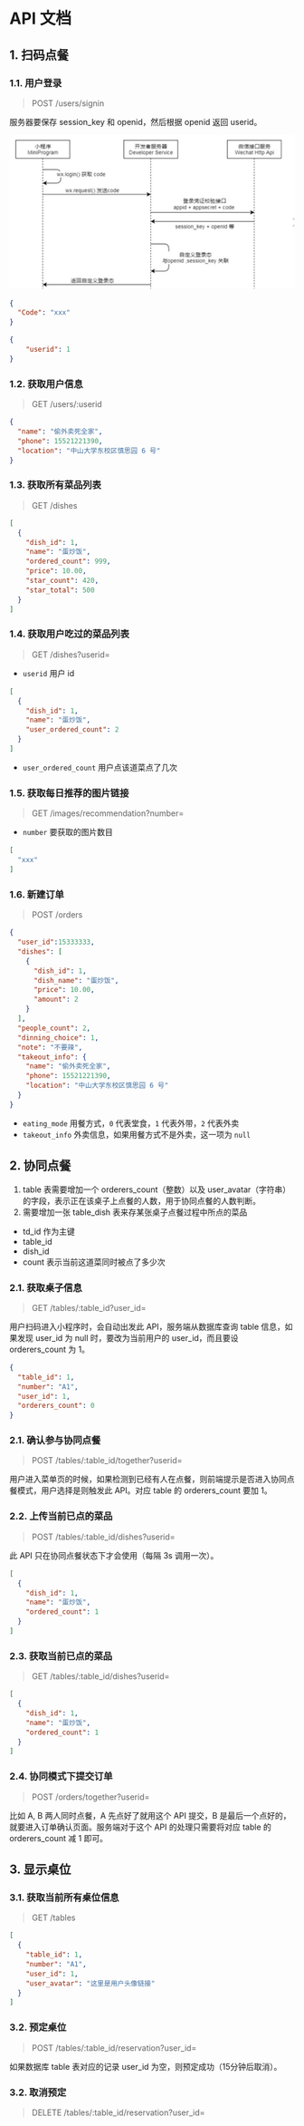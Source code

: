 # API 文档

## 1. 扫码点餐

### 1.1. 用户登录

> POST /users/signin

服务器要保存 session_key 和 openid，然后根据 openid 返回 userid。

![](assets/images/wx_login.png)

```JSON
{
  "Code": "xxx"
}
```

```JSON
{
	"userid": 1
}
```

### 1.2. 获取用户信息

> GET /users/:userid

```JSON
{
  "name": "偷外卖死全家",
  "phone": 15521221390,
  "location": "中山大学东校区慎思园 6 号"
}
```

### 1.3. 获取所有菜品列表

> GET /dishes

```JSON
[
  {
    "dish_id": 1,
    "name": "蛋炒饭",
    "ordered_count": 999,
    "price": 10.00,
    "star_count": 420,
    "star_total": 500
  }
]
```

### 1.4. 获取用户吃过的菜品列表

> GET /dishes?userid=

+ `userid` 用户 id

```JSON
[
  {
    "dish_id": 1,
    "name": "蛋炒饭",
    "user_ordered_count": 2
  }
]
```

+ `user_ordered_count` 用户点该道菜点了几次

### 1.5. 获取每日推荐的图片链接

> GET /images/recommendation?number=

+ `number` 要获取的图片数目

```JSON
[
  "xxx"
]
```

### 1.6. 新建订单

> POST /orders

```JSON
{
  "user_id":15333333,
  "dishes": [
    {
      "dish_id": 1,
      "dish_name": "蛋炒饭",
      "price": 10.00,
      "amount": 2
    }
  ],
  "people_count": 2,
  "dinning_choice": 1,
  "note": "不要辣",
  "takeout_info": {
    "name": "偷外卖死全家",
    "phone": 15521221390,
    "location": "中山大学东校区慎思园 6 号"
  }
}
```

+ `eating_mode` 用餐方式，`0` 代表堂食，`1` 代表外带，`2` 代表外卖
+ `takeout_info` 外卖信息，如果用餐方式不是外卖，这一项为 `null`

## 2. 协同点餐

1. table 表需要增加一个 orderers_count（整数）以及 user_avatar（字符串）的字段，表示正在该桌子上点餐的人数，用于协同点餐的人数判断。
2. 需要增加一张 table_dish 表来存某张桌子点餐过程中所点的菜品
  + td_id 作为主键
  + table_id
  + dish_id
  + count  表示当前这道菜同时被点了多少次

### 2.1. 获取桌子信息

> GET /tables/:table_id?user_id=

用户扫码进入小程序时，会自动出发此 API，服务端从数据库查询 table 信息，如果发现 user_id 为 null 时，要改为当前用户的 user_id，而且要设 orderers_count 为 1。

```JSON
{
  "table_id": 1,
  "number": "A1",
  "user_id": 1,
  "orderers_count": 0
}
```

### 2.1. 确认参与协同点餐

> POST /tables/:table_id/together?userid=

用户进入菜单页的时候，如果检测到已经有人在点餐，则前端提示是否进入协同点餐模式，用户选择是则触发此 API。对应 table 的 orderers_count 要加 1。

### 2.2. 上传当前已点的菜品

> POST /tables/:table_id/dishes?userid=

此 API 只在协同点餐状态下才会使用（每隔 3s 调用一次）。

```JSON
[
  {
    "dish_id": 1,
    "name": "蛋炒饭",
    "ordered_count": 1 
  }
]
```

### 2.3. 获取当前已点的菜品

> GET /tables/:table_id/dishes?userid=

```JSON
[
  {
    "dish_id": 1,
    "name": "蛋炒饭",
    "ordered_count": 1 
  }
]
```

### 2.4. 协同模式下提交订单

> POST /orders/together?userid=

比如 A, B 两人同时点餐，A 先点好了就用这个 API 提交，B 是最后一个点好的，就要进入订单确认页面。服务端对于这个 API 的处理只需要将对应 table 的 orderers_count 减 1 即可。

## 3. 显示桌位

### 3.1. 获取当前所有桌位信息

> GET /tables

```JSON
[
  {
    "table_id": 1,
    "number": "A1",
    "user_id": 1,
    "user_avatar": "这里是用户头像链接"
  }
]
```

### 3.2. 预定桌位

> POST /tables/:table_id/reservation?user_id=

如果数据库 table 表对应的记录 user_id 为空，则预定成功（15分钟后取消）。

### 3.2. 取消预定

> DELETE /tables/:table_id/reservation?user_id=
